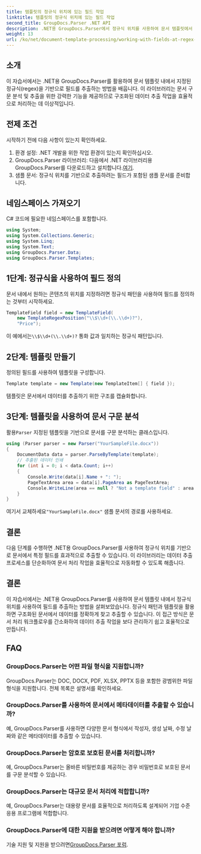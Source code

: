 ```yaml
---
title: 템플릿의 정규식 위치에 있는 필드 작업
linktitle: 템플릿의 정규식 위치에 있는 필드 작업
second_title: GroupDocs.Parser .NET API
description: .NET용 GroupDocs.Parser에서 정규식 위치를 사용하여 문서 템플릿에서 데이터를 추출하는 방법을 알아보세요. 데이터 추출 작업을 효율적으로 자동화하세요.
weight: 13
url: /ko/net/document-template-processing/working-with-fields-at-regex-positions-in-templates/
---
```

## 소개
이 자습서에서는 .NET용 GroupDocs.Parser를 활용하여 문서 템플릿 내에서 지정된 정규식(regex)을 기반으로 필드를 추출하는 방법을 배웁니다. 이 라이브러리는 문서 구문 분석 및 추출을 위한 강력한 기능을 제공하므로 구조화된 데이터 추출 작업을 효율적으로 처리하는 데 이상적입니다.
## 전제 조건
시작하기 전에 다음 사항이 있는지 확인하세요.
1. 환경 설정: .NET 개발을 위한 작업 환경이 있는지 확인하십시오.
2.  GroupDocs.Parser 라이브러리: 다음에서 .NET 라이브러리용 GroupDocs.Parser를 다운로드하고 설치합니다.[여기](https://releases.groupdocs.com/parser/net/).
3. 샘플 문서: 정규식 위치를 기반으로 추출하려는 필드가 포함된 샘플 문서를 준비합니다.

## 네임스페이스 가져오기
C# 코드에 필요한 네임스페이스를 포함합니다.
```csharp
using System;
using System.Collections.Generic;
using System.Linq;
using System.Text;
using GroupDocs.Parser.Data;
using GroupDocs.Parser.Templates;
```
## 1단계: 정규식을 사용하여 필드 정의
문서 내에서 원하는 콘텐츠의 위치를 지정하려면 정규식 패턴을 사용하여 필드를 정의하는 것부터 시작하세요.
```csharp
TemplateField field = new TemplateField(
    new TemplateRegexPosition("\\$\\d+(\\.\\d+)?"),
    "Price");
```
 이 예에서는`\\$\\d+(\\.\\d+)?` 통화 값과 일치하는 정규식 패턴입니다.
## 2단계: 템플릿 만들기
정의된 필드를 사용하여 템플릿을 구성합니다.
```csharp
Template template = new Template(new TemplateItem[] { field });
```
템플릿은 문서에서 데이터를 추출하기 위한 구조를 캡슐화합니다.
## 3단계: 템플릿을 사용하여 문서 구문 분석
 활용`Parser` 지정된 템플릿을 기반으로 문서를 구문 분석하는 클래스입니다.
```csharp
using (Parser parser = new Parser("YourSampleFile.docx"))
{
    DocumentData data = parser.ParseByTemplate(template);
    // 추출된 데이터 인쇄
    for (int i = 0; i < data.Count; i++)
    {
        Console.Write(data[i].Name + ": ");
        PageTextArea area = data[i].PageArea as PageTextArea;
        Console.WriteLine(area == null ? "Not a template field" : area.Text);
    }
}
```
 여기서 교체하세요`"YourSampleFile.docx"` 샘플 문서의 경로를 사용하세요.

## 결론
다음 단계를 수행하면 .NET용 GroupDocs.Parser를 사용하여 정규식 위치를 기반으로 문서에서 특정 필드를 효과적으로 추출할 수 있습니다. 이 라이브러리는 데이터 추출 프로세스를 단순화하여 문서 처리 작업을 효율적으로 자동화할 수 있도록 해줍니다.

## 결론
이 자습서에서는 .NET용 GroupDocs.Parser를 사용하여 문서 템플릿 내에서 정규식 위치를 사용하여 필드를 추출하는 방법을 살펴보았습니다. 정규식 패턴과 템플릿을 활용하면 구조화된 문서에서 데이터를 정확하게 찾고 추출할 수 있습니다. 이 접근 방식은 문서 처리 워크플로우를 간소화하여 데이터 추출 작업을 보다 관리하기 쉽고 효율적으로 만듭니다.

## FAQ
### GroupDocs.Parser는 어떤 파일 형식을 지원합니까?
GroupDocs.Parser는 DOC, DOCX, PDF, XLSX, PPTX 등을 포함한 광범위한 파일 형식을 지원합니다. 전체 목록은 설명서를 확인하세요.
### GroupDocs.Parser를 사용하여 문서에서 메타데이터를 추출할 수 있습니까?
예, GroupDocs.Parser를 사용하면 다양한 문서 형식에서 작성자, 생성 날짜, 수정 날짜와 같은 메타데이터를 추출할 수 있습니다.
### GroupDocs.Parser는 암호로 보호된 문서를 처리합니까?
예, GroupDocs.Parser는 올바른 비밀번호를 제공하는 경우 비밀번호로 보호된 문서를 구문 분석할 수 있습니다.
### GroupDocs.Parser는 대규모 문서 처리에 적합합니까?
예, GroupDocs.Parser는 대용량 문서를 효율적으로 처리하도록 설계되어 기업 수준 응용 프로그램에 적합합니다.
### GroupDocs.Parser에 대한 지원을 받으려면 어떻게 해야 합니까?
 기술 지원 및 지원을 받으려면[GroupDocs.Parser 포럼](https://forum.groupdocs.com/c/parser/17).